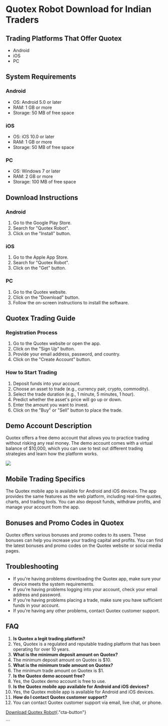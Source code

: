 # Quotex Robot Download for Indian Traders

## Trading Platforms That Offer Quotex

-   Android
-   iOS
-   PC

## System Requirements

### Android

-   OS: Android 5.0 or later
-   RAM: 1 GB or more
-   Storage: 50 MB of free space

### iOS

-   OS: iOS 10.0 or later
-   RAM: 1 GB or more
-   Storage: 50 MB of free space

### PC

-   OS: Windows 7 or later
-   RAM: 2 GB or more
-   Storage: 100 MB of free space

## Download Instructions

### Android

1.  Go to the Google Play Store.
2.  Search for "Quotex Robot".
3.  Click on the "Install" button.

### iOS

1.  Go to the Apple App Store.
2.  Search for "Quotex Robot".
3.  Click on the "Get" button.

### PC

1.  Go to the Quotex website.
2.  Click on the "Download" button.
3.  Follow the on-screen instructions to install the software.

## Quotex Trading Guide

### Registration Process

1.  Go to the Quotex website or open the app.
2.  Click on the "Sign Up" button.
3.  Provide your email address, password, and country.
4.  Click on the "Create Account" button.

### How to Start Trading

1.  Deposit funds into your account.
2.  Choose an asset to trade (e.g., currency pair, crypto, commodity).
3.  Select the trade duration (e.g., 1 minute, 5 minutes, 1 hour).
4.  Predict whether the asset\'s price will go up or down.
5.  Enter the amount you want to invest.
6.  Click on the "Buy" or "Sell" button to place the trade.

## Demo Account Description

Quotex offers a free demo account that allows you to practice trading
without risking any real money. The demo account comes with a virtual
balance of \$10,000, which you can use to test out different trading
strategies and learn how the platform works.

[![](https://static.quotex.io/files/10_en/300_250.jpg)](https://traff.sbs/brokerqxlid)

## Mobile Trading Specifics

The Quotex mobile app is available for Android and iOS devices. The app
provides the same features as the web platform, including real-time
quotes, charts, and trading tools. You can also deposit funds, withdraw
profits, and manage your account from the app.

## Bonuses and Promo Codes in Quotex

Quotex offers various bonuses and promo codes to its users. These
bonuses can help you increase your trading capital and profits. You can
find the latest bonuses and promo codes on the Quotex website or social
media pages.

## Troubleshooting

-   If you\'re having problems downloading the Quotex app, make sure
    your device meets the system requirements.
-   If you\'re having problems logging into your account, check your
    email address and password.
-   If you\'re having problems placing a trade, make sure you have
    sufficient funds in your account.
-   If you\'re having any other problems, contact Quotex customer
    support.

## FAQ

1.  **Is Quotex a legit trading platform?**
2.  Yes, Quotex is a regulated and reputable trading platform that has
    been operating for over 10 years.
3.  **What is the minimum deposit amount on Quotex?**
4.  The minimum deposit amount on Quotex is \$10.
5.  **What is the minimum trade amount on Quotex?**
6.  The minimum trade amount on Quotex is \$1.
7.  **Is the Quotex demo account free?**
8.  Yes, the Quotex demo account is free to use.
9.  **Is the Quotex mobile app available for Android and iOS devices?**
10. Yes, the Quotex mobile app is available for Android and iOS devices.
11. **How do I contact Quotex customer support?**
12. You can contact Quotex customer support via email, live chat, or
    phone.

[Download Quotex
Robot](\%22https://traff.sbs/quotexonelink\%22){."cta-button"}

\`\`\`

